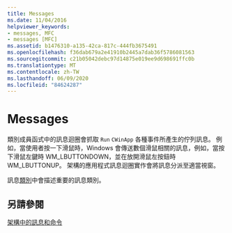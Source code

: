 ```yaml
---
title: Messages
ms.date: 11/04/2016
helpviewer_keywords:
- messages, MFC
- messages [MFC]
ms.assetid: b1476310-a135-42ca-817c-444fb3675491
ms.openlocfilehash: f36dab679a2e41910b2445a7dab36f5786081563
ms.sourcegitcommit: c21b05042debc97d14875e019ee9d698691ffc0b
ms.translationtype: MT
ms.contentlocale: zh-TW
ms.lasthandoff: 06/09/2020
ms.locfileid: "84624287"
---
```

# <a name="messages"></a>Messages

類別成員函式中的訊息迴圈會抓取 `Run` `CWinApp` 各種事件所產生的佇列訊息。 例如，當使用者按一下滑鼠時，Windows 會傳送數個滑鼠相關的訊息，例如，當按下滑鼠左鍵時 WM_LBUTTONDOWN，並在放開滑鼠左按鈕時 WM_LBUTTONUP。 架構的應用程式訊息迴圈實作會將訊息分派至適當視窗。

訊息[類別](message-categories.md)中會描述重要的訊息類別。

## <a name="see-also"></a>另請參閱

[架構中的訊息和命令](messages-and-commands-in-the-framework.md)
